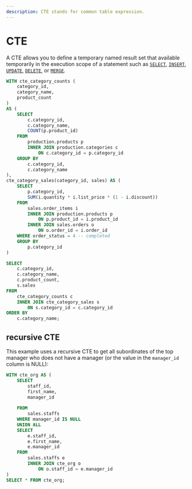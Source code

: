 ```yaml
---
description: CTE stands for common table expression.
---
```


# CTE

A CTE allows you to define a temporary named result set that available temporarily in the execution scope of a statement such as [`SELECT`](https://www.sqlservertutorial.net/sql-server-basics/sql-server-select/), [`INSERT`](https://www.sqlservertutorial.net/sql-server-basics/sql-server-insert/), [`UPDATE`](https://www.sqlservertutorial.net/sql-server-basics/sql-server-update/), [`DELETE`](https://www.sqlservertutorial.net/sql-server-basics/sql-server-delete/), or [`MERGE`](https://www.sqlservertutorial.net/sql-server-basics/sql-server-merge/).

```sql
WITH cte_category_counts (
    category_id, 
    category_name, 
    product_count
)
AS (
    SELECT 
        c.category_id, 
        c.category_name, 
        COUNT(p.product_id)
    FROM 
        production.products p
        INNER JOIN production.categories c 
            ON c.category_id = p.category_id
    GROUP BY 
        c.category_id, 
        c.category_name
),
cte_category_sales(category_id, sales) AS (
    SELECT    
        p.category_id, 
        SUM(i.quantity * i.list_price * (1 - i.discount))
    FROM    
        sales.order_items i
        INNER JOIN production.products p 
            ON p.product_id = i.product_id
        INNER JOIN sales.orders o 
            ON o.order_id = i.order_id
    WHERE order_status = 4 -- completed
    GROUP BY 
        p.category_id
) 

SELECT 
    c.category_id, 
    c.category_name, 
    c.product_count, 
    s.sales
FROM
    cte_category_counts c
    INNER JOIN cte_category_sales s 
        ON s.category_id = c.category_id
ORDER BY 
    c.category_name;
```

## recursive CTE

This example uses a recursive CTE to get all subordinates of the top manager who does not have a manager \(or the value in the `manager_id` column is NULL\):

```sql
WITH cte_org AS (
    SELECT       
        staff_id, 
        first_name,
        manager_id
        
    FROM       
        sales.staffs
    WHERE manager_id IS NULL
    UNION ALL
    SELECT 
        e.staff_id, 
        e.first_name,
        e.manager_id
    FROM 
        sales.staffs e
        INNER JOIN cte_org o 
            ON o.staff_id = e.manager_id
)
SELECT * FROM cte_org;
```

